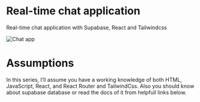 # Real-time chat application
Real-time chat application with Supabase, React and Tailwindcss

![Chat app](https://github.com/yasibena/chat-app/assets/118657398/fa4aa480-2bc8-47c4-b056-f94ba63a4f65)


# Assumptions
In this series, I’ll assume you have a working knowledge of both HTML, JavaScript, React, and React Router and TailwindCss.
Also you should know about supabase database or read the docs of it from helpfull links below.

